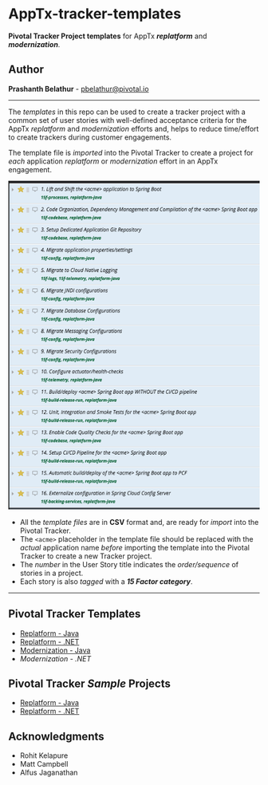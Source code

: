 # AppTx-tracker-templates
**Pivotal Tracker Project templates** for AppTx ***replatform*** and ***modernization***.

## Author
**Prashanth Belathur** - pbelathur@pivotal.io
***
The _templates_ in this repo can be used to create a tracker project with a common set of user stories with well-defined acceptance criteria for the AppTx _replatform_ and _modernization_ efforts and, helps to reduce time/effort to create trackers during customer engagements.

The template file is _imported_ into the Pivotal Tracker to create a project for _each_ application _replatform_ or _modernization_ effort in an AppTx engagement.

![](tracker-replatform-java.png)

- All the _template files_ are in **CSV** format and, are ready for _import_ into the Pivotal Tracker.
- The `<acme>` placeholder in the template file should be replaced with the _actual_ application name _before_ importing the template into the Pivotal Tracker to create a new Tracker project.
- The _number_ in the User Story title indicates the _order/sequence_ of stories in a project.
- Each story is also _tagged_ with a ***15 Factor category***.
***
## Pivotal Tracker Templates
- [Replatform - Java](https://github.com/pivotalservices/AppTx-tracker-templates/blob/master/apptx_replatform_tracker_template_java.csv)
- [Replatform - .NET](https://github.com/pivotalservices/AppTx-tracker-templates/blob/master/apptx_replatform_tracker_template_dotnet.csv)
- [Modernization - Java](https://github.com/pivotalservices/AppTx-tracker-templates/blob/master/apptx_modernization_tracker_template_java.csv)
- _Modernization - .NET_

## Pivotal Tracker _Sample_ Projects
- [Replatform - Java](https://www.pivotaltracker.com/n/projects/2188648)
- [Replatform - .NET](https://www.pivotaltracker.com/n/projects/2192802)

## Acknowledgments
- Rohit Kelapure
- Matt Campbell
- Alfus Jaganathan
